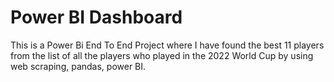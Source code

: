 # Power BI Dashboard
This is a Power Bi End To End Project where I have found the best 11 players from the list of all the players who played in the 2022 World Cup by using web scraping, pandas, power BI.
